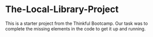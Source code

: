 # The-Local-Library-Project
This is a starter project from the Thinkful Bootcamp.  Our task was to complete the missing elements in the code to get it up and running.
